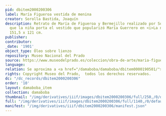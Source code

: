 ```yaml
---
pid: dbitem2000200306
label: María Figueroa vestida de menina
creator: Sorolla Bastida, Joaquín
description: Retrato de María de Figueroa y Bermejillo realizado por Sorolla en el
  que la niña porta el vestido que popularizó María Guerrero en <i>La niña boba</i>.
  151,5 x 121 cm.
publisher:
contributor:
_date: '1901'
object_type: Óleo sobre lienzo
repository: Museo Nacional del Prado
source: https://www.museodelprado.es/coleccion/obra-de-arte/maria-figueroa-vestida-de-menina/84098414-73df-4eeb-816f-e785e14b263c?searchid=fc65fd3b-f341-f77a-fef7-53568e28e5b9
language:
relation: Se aproxima a <a href="/damaboba/damaboba/dbitem0000190501/">dbitem0000190501</a>
rights: Copyright Museo del Prado,  todos los derechos reservados.
dc: "/dc_records/dbitem2000200306"
order: '10'
layout: damaboba_item
collection: damaboba
thumbnail: "/img/derivatives/iiif/images/dbitem2000200306/full/250,/0/default.jpg"
full: "/img/derivatives/iiif/images/dbitem2000200306/full/1140,/0/default.jpg"
manifest: "/img/derivatives/iiif/dbitem2000200306/manifest.json"
---
```

